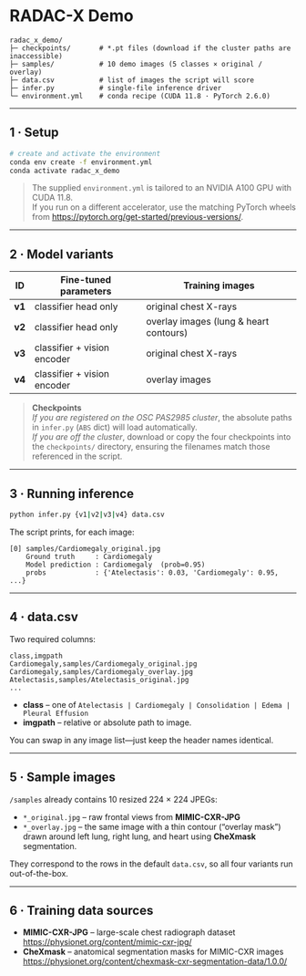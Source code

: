 # RADAC-X Demo

```
radac_x_demo/
├─ checkpoints/       # *.pt files (download if the cluster paths are inaccessible)
├─ samples/           # 10 demo images (5 classes × original / overlay)
├─ data.csv           # list of images the script will score
├─ infer.py           # single-file inference driver
└─ environment.yml    # conda recipe (CUDA 11.8 · PyTorch 2.6.0)
```

---

## 1 · Setup

```bash
# create and activate the environment
conda env create -f environment.yml
conda activate radac_x_demo
```

> The supplied `environment.yml` is tailored to an NVIDIA A100 GPU with CUDA 11.8.  
> If you run on a different accelerator, use the matching
> PyTorch wheels from <https://pytorch.org/get-started/previous-versions/>.

---

## 2 · Model variants

| ID | Fine-tuned parameters | Training images |
|----|----------------------|-----------------|
| **v1** | classifier head only | original chest X-rays |
| **v2** | classifier head only | overlay images (lung & heart contours) |
| **v3** | classifier + vision encoder | original chest X-rays |
| **v4** | classifier + vision encoder | overlay images |

> **Checkpoints**  
> *If you are registered on the OSC PAS2985 cluster*, the absolute paths in `infer.py` (`ABS` dict) will load automatically.  
> *If you are off the cluster*, download or copy the four checkpoints into the `checkpoints/` directory, ensuring the filenames match those referenced in the script.

---

## 3 · Running inference

```bash
python infer.py {v1|v2|v3|v4} data.csv
```

The script prints, for each image:

```
[0] samples/Cardiomegaly_original.jpg
    Ground truth     : Cardiomegaly
    Model prediction : Cardiomegaly  (prob=0.95)
    probs            : {'Atelectasis': 0.03, 'Cardiomegaly': 0.95, ...}
```

---

## 4 · data.csv

Two required columns:

```csv
class,imgpath
Cardiomegaly,samples/Cardiomegaly_original.jpg
Cardiomegaly,samples/Cardiomegaly_overlay.jpg
Atelectasis,samples/Atelectasis_original.jpg
...
```

* **class** – one of `Atelectasis | Cardiomegaly | Consolidation | Edema | Pleural Effusion`
* **imgpath** – relative or absolute path to image.

You can swap in any image list—just keep the header names identical.

---

## 5 · Sample images

`/samples` already contains 10 resized 224 × 224 JPEGs:

* `*_original.jpg` – raw frontal views from **MIMIC-CXR-JPG**  
* `*_overlay.jpg` – the same image with a thin contour (“overlay mask”) drawn around
  left lung, right lung, and heart using **CheXmask** segmentation.

They correspond to the rows in the default `data.csv`, so all four variants run
out-of-the-box.

---

## 6 · Training data sources

* **MIMIC-CXR-JPG** – large-scale chest radiograph dataset  
  <https://physionet.org/content/mimic-cxr-jpg/>
* **CheXmask** – anatomical segmentation masks for MIMIC-CXR images  
  <https://physionet.org/content/chexmask-cxr-segmentation-data/1.0.0/>
